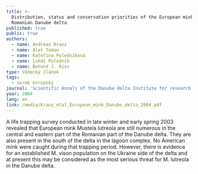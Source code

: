 ```yaml
---
title: >-
  Distribution, status and conservation priorities of the European mink in the
  Romanian Danube delta
published: true
public: true
authors:
  - name: Andreas Kranz
  - name: Aleš Toman
  - name: Kateřina Poledníková
  - name: Lukáš Poledník
  - name: Botond J. Kiss
type: Vědecký článek
tags:
  - norek evropský
journal: 'Scientific Annals of the Danube delta Institute for research and development '
year: 2004
lang: en
link: /media/Kranz_etal_European_mink_Danube_delta_2004.pdf
---
```

A life trapping survey conducted in late winter and early spring 2003 revealed that European mink Mustela lutreola are still numerous in the central and eastern part of the Romanian part of the Danube delta. They are also present in the south of the delta in the lagoon complex. No American mink were caught during that trapping period. However, there is evidence for an established M. vison population on the Ukraine side of the delta and at present this may be considered as the most serious threat for M. lutreola in the Danube delta.
